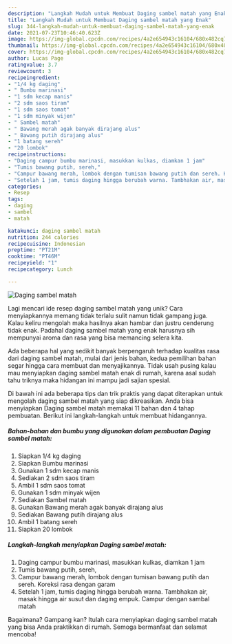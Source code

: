 ```yaml
---
description: "Langkah Mudah untuk Membuat Daging sambel matah yang Enak"
title: "Langkah Mudah untuk Membuat Daging sambel matah yang Enak"
slug: 344-langkah-mudah-untuk-membuat-daging-sambel-matah-yang-enak
date: 2021-07-23T10:46:40.623Z
image: https://img-global.cpcdn.com/recipes/4a2e654943c16104/680x482cq70/daging-sambel-matah-foto-resep-utama.jpg
thumbnail: https://img-global.cpcdn.com/recipes/4a2e654943c16104/680x482cq70/daging-sambel-matah-foto-resep-utama.jpg
cover: https://img-global.cpcdn.com/recipes/4a2e654943c16104/680x482cq70/daging-sambel-matah-foto-resep-utama.jpg
author: Lucas Page
ratingvalue: 3.7
reviewcount: 3
recipeingredient:
- "1/4 kg daging"
- " Bumbu marinasi"
- "1 sdm kecap manis"
- "2 sdm saos tiram"
- "1 sdm saos tomat"
- "1 sdm minyak wijen"
- " Sambel matah"
- " Bawang merah agak banyak dirajang alus"
- " Bawang putih dirajang alus"
- "1 batang sereh"
- "20 lombok"
recipeinstructions:
- "Daging campur bumbu marinasi, masukkan kulkas, diamkan 1 jam"
- "Tumis bawang putih, sereh,"
- "Campur bawang merah, lombok dengan tumisan bawang putih dan sereh. Koreksi rasa dengan garam"
- "Setelah 1 jam, tumis daging hingga berubah warna. Tambhakan air, masak hingga air susut dan daging empuk. Campur dengan sambal matah"
categories:
- Resep
tags:
- daging
- sambel
- matah

katakunci: daging sambel matah 
nutrition: 244 calories
recipecuisine: Indonesian
preptime: "PT21M"
cooktime: "PT46M"
recipeyield: "1"
recipecategory: Lunch

---
```



![Daging sambel matah](https://img-global.cpcdn.com/recipes/4a2e654943c16104/680x482cq70/daging-sambel-matah-foto-resep-utama.jpg)

Lagi mencari ide resep daging sambel matah yang unik? Cara menyiapkannya memang tidak terlalu sulit namun tidak gampang juga. Kalau keliru mengolah maka hasilnya akan hambar dan justru cenderung tidak enak. Padahal daging sambel matah yang enak harusnya sih mempunyai aroma dan rasa yang bisa memancing selera kita.



Ada beberapa hal yang sedikit banyak berpengaruh terhadap kualitas rasa dari daging sambel matah, mulai dari jenis bahan, kedua pemilihan bahan segar hingga cara membuat dan menyajikannya. Tidak usah pusing kalau mau menyiapkan daging sambel matah enak di rumah, karena asal sudah tahu triknya maka hidangan ini mampu jadi sajian spesial.


Di bawah ini ada beberapa tips dan trik praktis yang dapat diterapkan untuk mengolah daging sambel matah yang siap dikreasikan. Anda bisa menyiapkan Daging sambel matah memakai 11 bahan dan 4 tahap pembuatan. Berikut ini langkah-langkah untuk membuat hidangannya.

<!--inarticleads1-->

##### Bahan-bahan dan bumbu yang digunakan dalam pembuatan Daging sambel matah:

1. Siapkan 1/4 kg daging
1. Siapkan  Bumbu marinasi
1. Gunakan 1 sdm kecap manis
1. Sediakan 2 sdm saos tiram
1. Ambil 1 sdm saos tomat
1. Gunakan 1 sdm minyak wijen
1. Sediakan  Sambel matah
1. Gunakan  Bawang merah agak banyak dirajang alus
1. Sediakan  Bawang putih dirajang alus
1. Ambil 1 batang sereh
1. Siapkan 20 lombok




<!--inarticleads2-->

##### Langkah-langkah menyiapkan Daging sambel matah:

1. Daging campur bumbu marinasi, masukkan kulkas, diamkan 1 jam
1. Tumis bawang putih, sereh,
1. Campur bawang merah, lombok dengan tumisan bawang putih dan sereh. Koreksi rasa dengan garam
1. Setelah 1 jam, tumis daging hingga berubah warna. Tambhakan air, masak hingga air susut dan daging empuk. Campur dengan sambal matah




Bagaimana? Gampang kan? Itulah cara menyiapkan daging sambel matah yang bisa Anda praktikkan di rumah. Semoga bermanfaat dan selamat mencoba!
